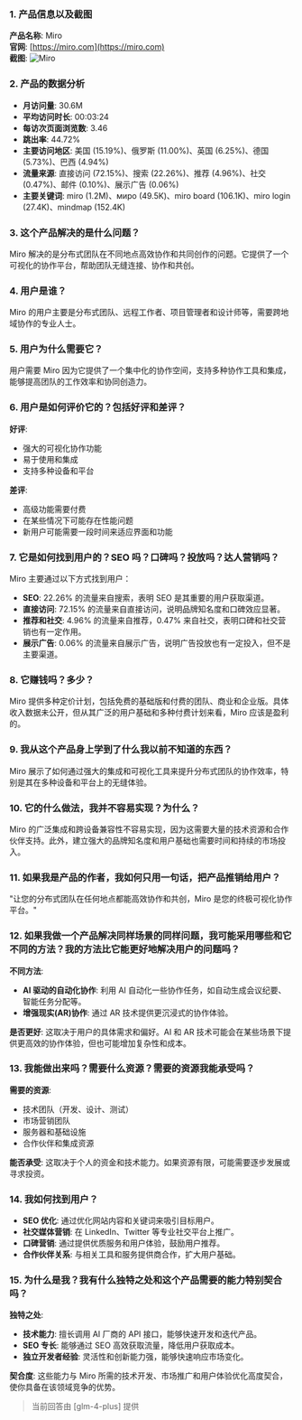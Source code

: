 ### 1. 产品信息以及截图

**产品名称**: Miro  
**官网**: [https://miro.com](https://miro.com)  
**截图**: ![Miro](https://cdn-images.toolify.ai/168248936914786180.jpg)

### 2. 产品的数据分析

- **月访问量**: 30.6M
- **平均访问时长**: 00:03:24
- **每访次页面浏览数**: 3.46
- **跳出率**: 44.72%
- **主要访问地区**: 美国 (15.19%)、俄罗斯 (11.00%)、英国 (6.25%)、德国 (5.73%)、巴西 (4.94%)
- **流量来源**: 直接访问 (72.15%)、搜索 (22.26%)、推荐 (4.96%)、社交 (0.47%)、邮件 (0.10%)、展示广告 (0.06%)
- **主要关键词**: miro (1.2M)、миро (49.5K)、miro board (106.1K)、miro login (27.4K)、mindmap (152.4K)

### 3. 这个产品解决的是什么问题？

Miro 解决的是分布式团队在不同地点高效协作和共同创作的问题。它提供了一个可视化的协作平台，帮助团队无缝连接、协作和共创。

### 4. 用户是谁？

Miro 的用户主要是分布式团队、远程工作者、项目管理者和设计师等，需要跨地域协作的专业人士。

### 5. 用户为什么需要它？

用户需要 Miro 因为它提供了一个集中化的协作空间，支持多种协作工具和集成，能够提高团队的工作效率和协同创造力。

### 6. 用户是如何评价它的？包括好评和差评？

**好评**:
- 强大的可视化协作功能
- 易于使用和集成
- 支持多种设备和平台

**差评**:
- 高级功能需要付费
- 在某些情况下可能存在性能问题
- 新用户可能需要一段时间来适应界面和功能

### 7. 它是如何找到用户的？SEO 吗？口碑吗？投放吗？达人营销吗？

Miro 主要通过以下方式找到用户：
- **SEO**: 22.26% 的流量来自搜索，表明 SEO 是其重要的用户获取渠道。
- **直接访问**: 72.15% 的流量来自直接访问，说明品牌知名度和口碑效应显著。
- **推荐和社交**: 4.96% 的流量来自推荐，0.47% 来自社交，表明口碑和社交营销也有一定作用。
- **展示广告**: 0.06% 的流量来自展示广告，说明广告投放也有一定投入，但不是主要渠道。

### 8. 它赚钱吗？多少？

Miro 提供多种定价计划，包括免费的基础版和付费的团队、商业和企业版。具体收入数据未公开，但从其广泛的用户基础和多种付费计划来看，Miro 应该是盈利的。

### 9. 我从这个产品身上学到了什么我以前不知道的东西？

Miro 展示了如何通过强大的集成和可视化工具来提升分布式团队的协作效率，特别是其在多种设备和平台上的无缝体验。

### 10. 它的什么做法，我并不容易实现？为什么？

Miro 的广泛集成和跨设备兼容性不容易实现，因为这需要大量的技术资源和合作伙伴支持。此外，建立强大的品牌知名度和用户基础也需要时间和持续的市场投入。

### 11. 如果我是产品的作者，我如何只用一句话，把产品推销给用户？

"让您的分布式团队在任何地点都能高效协作和共创，Miro 是您的终极可视化协作平台。"

### 12. 如果我做一个产品解决同样场景的同样问题，我可能采用哪些和它不同的方法？我的方法比它能更好地解决用户的问题吗？

**不同方法**:
- **AI 驱动的自动化协作**: 利用 AI 自动化一些协作任务，如自动生成会议纪要、智能任务分配等。
- **增强现实(AR)协作**: 通过 AR 技术提供更沉浸式的协作体验。

**是否更好**:
这取决于用户的具体需求和偏好。AI 和 AR 技术可能会在某些场景下提供更高效的协作体验，但也可能增加复杂性和成本。

### 13. 我能做出来吗？需要什么资源？需要的资源我能承受吗？

**需要的资源**:
- 技术团队（开发、设计、测试）
- 市场营销团队
- 服务器和基础设施
- 合作伙伴和集成资源

**能否承受**:
这取决于个人的资金和技术能力。如果资源有限，可能需要逐步发展或寻求投资。

### 14. 我如何找到用户？

- **SEO 优化**: 通过优化网站内容和关键词来吸引目标用户。
- **社交媒体营销**: 在 LinkedIn、Twitter 等专业社交平台上推广。
- **口碑营销**: 通过提供优质服务和用户体验，鼓励用户推荐。
- **合作伙伴关系**: 与相关工具和服务提供商合作，扩大用户基础。

### 15. 为什么是我？我有什么独特之处和这个产品需要的能力特别契合吗？

**独特之处**:
- **技术能力**: 擅长调用 AI 厂商的 API 接口，能够快速开发和迭代产品。
- **SEO 专长**: 能够通过 SEO 高效获取流量，降低用户获取成本。
- **独立开发者经验**: 灵活性和创新能力强，能够快速响应市场变化。

**契合度**:
这些能力与 Miro 所需的技术开发、市场推广和用户体验优化高度契合，使你具备在该领域竞争的优势。

> 当前回答由 [glm-4-plus] 提供
